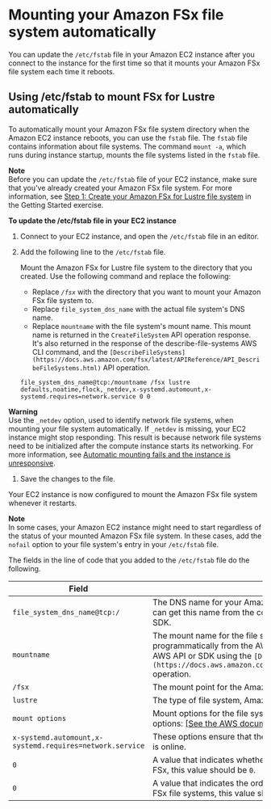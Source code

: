 # Mounting your Amazon FSx file system automatically<a name="mount-fs-auto-mount-onreboot"></a>

 You can update the `/etc/fstab` file in your Amazon EC2 instance after you connect to the instance for the first time so that it mounts your Amazon FSx file system each time it reboots\.

## Using /etc/fstab to mount FSx for Lustre automatically<a name="lustre-mount-fs-auto-mount-update-fstab"></a>

To automatically mount your Amazon FSx file system directory when the Amazon EC2 instance reboots, you can use the `fstab` file\. The `fstab` file contains information about file systems\. The command `mount -a`, which runs during instance startup, mounts the file systems listed in the `fstab` file\.

**Note**  
Before you can update the `/etc/fstab` file of your EC2 instance, make sure that you've already created your Amazon FSx file system\. For more information, see [Step 1: Create your Amazon FSx for Lustre file system](getting-started-step1.md) in the Getting Started exercise\.

**To update the /etc/fstab file in your EC2 instance**

1. Connect to your EC2 instance, and open the `/etc/fstab` file in an editor\.

1. Add the following line to the `/etc/fstab` file\. 

   Mount the Amazon FSx for Lustre file system to the directory that you created\. Use the following command and replace the following:
   + Replace *`/fsx`* with the directory that you want to mount your Amazon FSx file system to\.
   + Replace `file_system_dns_name` with the actual file system's DNS name\.
   + Replace `mountname` with the file system's mount name\. This mount name is returned in the `CreateFileSystem` API operation response\. It's also returned in the response of the describe\-file\-systems AWS CLI command, and the `[DescribeFileSystems](https://docs.aws.amazon.com/fsx/latest/APIReference/API_DescribeFileSystems.html)` API operation\.

   ```
   file_system_dns_name@tcp:/mountname /fsx lustre defaults,noatime,flock,_netdev,x-systemd.automount,x-systemd.requires=network.service 0 0
   ```
**Warning**  
Use the `_netdev` option, used to identify network file systems, when mounting your file system automatically\. If `_netdev` is missing, your EC2 instance might stop responding\. This result is because network file systems need to be initialized after the compute instance starts its networking\. For more information, see [Automatic mounting fails and the instance is unresponsive](troubleshooting.md#lustre-automount-fails)\.

1. Save the changes to the file\.

Your EC2 instance is now configured to mount the Amazon FSx file system whenever it restarts\.

**Note**  
In some cases, your Amazon EC2 instance might need to start regardless of the status of your mounted Amazon FSx file system\. In these cases, add the `nofail` option to your file system's entry in your `/etc/fstab` file\.

The fields in the line of code that you added to the `/etc/fstab` file do the following\.


| Field | Description | 
| --- | --- | 
|  `file_system_dns_name@tcp:/`  |  The DNS name for your Amazon FSx file system, which identifies the file system\. You can get this name from the console or programmatically from the AWS CLI or an AWS SDK\.  | 
|  `mountname`  | The mount name for the file system\. You can get this name from the console or programmatically from the AWS CLI using the describe\-file\-systems command or the AWS API or SDK using the `[DescribeFileSystems](https://docs.aws.amazon.com/fsx/latest/APIReference/API_DescribeFileSystems.html)` operation\. | 
|  `/fsx`  |  The mount point for the Amazon FSx file system on your EC2 instance\.  | 
|  `lustre`  |  The type of file system, Amazon FSx\.  | 
|  `mount options`  |  Mount options for the file system, presented as a comma\-separated list of the following options: [\[See the AWS documentation website for more details\]](http://docs.aws.amazon.com/fsx/latest/LustreGuide/mount-fs-auto-mount-onreboot.html)  | 
|  `x-systemd.automount,x-systemd.requires=network.service`  |  These options ensure that the auto mounter does not run until the network connectivity is online\.  | 
|  `0`  |  A value that indicates whether the file system should be backed up by `dump`\. For Amazon FSx, this value should be `0`\.  | 
|  `0`  |  A value that indicates the order in which `fsck` checks file systems at boot\. For Amazon FSx file systems, this value should be `0` to indicate that `fsck` should not run at startup\.  | 